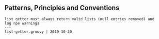 ## Patterns, Principles and Conventions

    list getter must always return valid lists (null entries removed) and log npe warnings
    --- 
    list-getter.groovy | 2019-10-30
